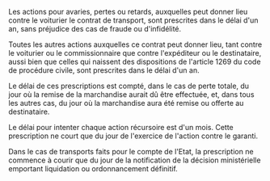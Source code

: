   
Les actions pour avaries, pertes ou retards, auxquelles peut donner lieu contre le voiturier le contrat de transport, sont prescrites dans le délai d'un an, sans préjudice des cas de fraude ou d'infidélité.   

  
Toutes les autres actions auxquelles ce contrat peut donner lieu, tant contre le voiturier ou le commissionnaire que contre l'expéditeur ou le destinataire, aussi bien que celles qui naissent des dispositions de l'article 1269 du code de procédure civile, sont prescrites dans le délai d'un an.   

  
Le délai de ces prescriptions est compté, dans le cas de perte totale, du jour où la remise de la marchandise aurait dû être effectuée, et, dans tous les autres cas, du jour où la marchandise aura été remise ou offerte au destinataire.   

  
Le délai pour intenter chaque action récursoire est d'un mois. Cette prescription ne court que du jour de l'exercice de l'action contre le garanti.   

  
Dans le cas de transports faits pour le compte de l'Etat, la prescription ne commence à courir que du jour de la notification de la décision ministérielle emportant liquidation ou ordonnancement définitif.  
